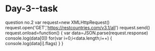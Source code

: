 # Day-3--task
question no.2
var request=new XMLHttpRequest()
    request.open('GET','https://restcountries.com/v3.1/all')
    request.send()
    request.onload=function()
    {
        var data=JSON.parse(request.response)
        console.log(data[0])
        for(var i=0;i<data.length;i++)
        {
console.log(data[i].flags)
        }
    }
